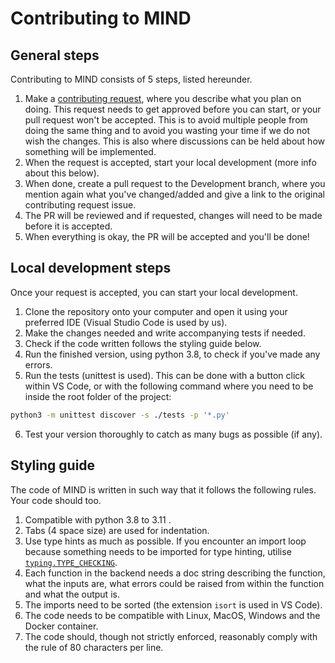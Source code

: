 # Contributing to MIND
## General steps
Contributing to MIND consists of 5 steps, listed hereunder. 

1. Make a [contributing request](https://github.com/Casvt/MIND/issues/new?template=contribute-request.md), where you describe what you plan on doing. This request needs to get approved before you can start, or your pull request won't be accepted. This is to avoid multiple people from doing the same thing and to avoid you wasting your time if we do not wish the changes. This is also where discussions can be held about how something will be implemented.
2. When the request is accepted, start your local development (more info about this below).
3. When done, create a pull request to the Development branch, where you mention again what you've changed/added and give a link to the original contributing request issue.
4. The PR will be reviewed and if requested, changes will need to be made before it is accepted. 
5. When everything is okay, the PR will be accepted and you'll be done!

## Local development steps
Once your request is accepted, you can start your local development.

1. Clone the repository onto your computer and open it using your preferred IDE (Visual Studio Code is used by us).
2. Make the changes needed and write accompanying tests if needed.
3. Check if the code written follows the styling guide below.
4. Run the finished version, using python 3.8, to check if you've made any errors.
5. Run the tests (unittest is used). This can be done with a button click within VS Code, or with the following command where you need to be inside the root folder of the project:
```bash
python3 -m unittest discover -s ./tests -p '*.py'
```
6. Test your version thoroughly to catch as many bugs as possible (if any).

## Styling guide
The code of MIND is written in such way that it follows the following rules. Your code should too.

1. Compatible with python 3.8 to 3.11 .
2. Tabs (4 space size) are used for indentation.
3. Use type hints as much as possible. If you encounter an import loop because something needs to be imported for type hinting, utilise [`typing.TYPE_CHECKING`](https://docs.python.org/3/library/typing.html#typing.TYPE_CHECKING).
4. Each function in the backend needs a doc string describing the function, what the inputs are, what errors could be raised from within the function and what the output is.
5. The imports need to be sorted (the extension `isort` is used in VS Code).
6. The code needs to be compatible with Linux, MacOS, Windows and the Docker container.
7. The code should, though not strictly enforced, reasonably comply with the rule of 80 characters per line.
